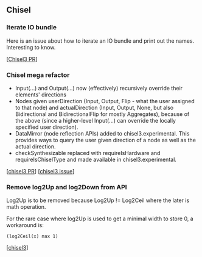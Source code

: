 Chisel
----------------------------

### Iterate IO bundle

Here is an issue about how to iterate an IO bundle and print out the names. Interesting to know.

[[Chisel3 PR](https://github.com/freechipsproject/chisel3/issues/662)]

### Chisel mega refactor
- Input(...) and Output(...) now (effectively) recursively override their elements' directions
- Nodes given userDirection (Input, Output, Flip - what the user assigned to that node) and actualDirection (Input, Output, None, but also Bidirectional and BidirectionalFlip for mostly Aggregates), because of the above (since a higher-level Input(...) can override the locally specified user direction).
- DataMirror (node reflection APIs) added to chisel3.experimental. This provides ways to query the user given direction of a node as well as the actual direction.
- checkSynthesizable replaced with requireIsHardware and requireIsChiselType and made available in chisel3.experimental.

[[chisel3 PR](https://github.com/freechipsproject/chisel3/pull/617)]
[[chisel3 issue](https://github.com/freechipsproject/chisel3/issues/578)]

### Remove log2Up and log2Down from API
Log2Up is to be removed because Log2Up != Log2Ceil where the later is math operation.

For the rare case where log2Up is used to get a minimal width to store 0, a workaround is:

    (log2Ceil(x) max 1)

[[chisel3](https://github.com/freechipsproject/chisel3/pull/528)]
